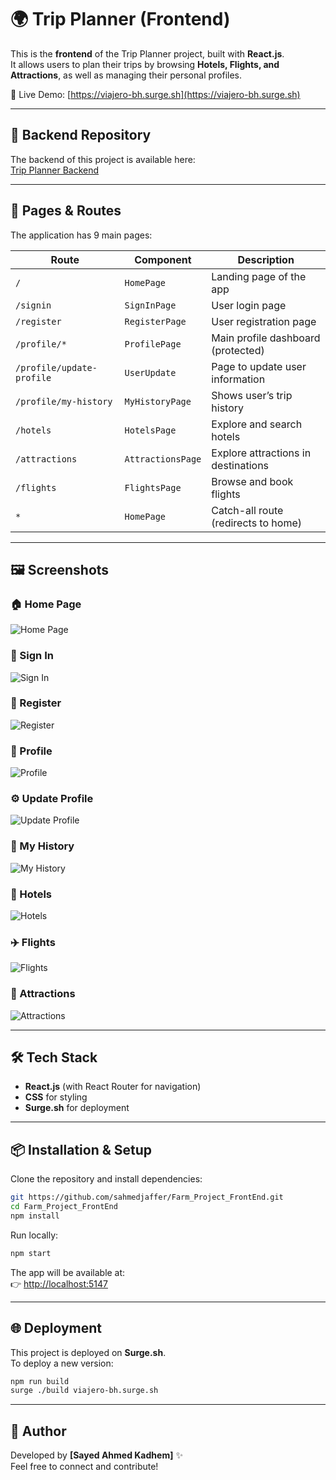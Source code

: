# 🌍 Trip Planner (Frontend)

This is the **frontend** of the Trip Planner project, built with **React.js**.  
It allows users to plan their trips by browsing **Hotels, Flights, and Attractions**, as well as managing their personal profiles.

🚀 Live Demo: [https://viajero-bh.surge.sh](https://viajero-bh.surge.sh)

---

## 🔗 Backend Repository

The backend of this project is available here:  
[Trip Planner Backend](https://github.com/sahmedjaffer/Trip_Planner_Backend.git)

---

## 📑 Pages & Routes

The application has 9 main pages:

| Route | Component | Description |
|-------|-----------|-------------|
| `/` | `HomePage` | Landing page of the app |
| `/signin` | `SignInPage` | User login page |
| `/register` | `RegisterPage` | User registration page |
| `/profile/*` | `ProfilePage` | Main profile dashboard (protected) |
| `/profile/update-profile` | `UserUpdate` | Page to update user information |
| `/profile/my-history` | `MyHistoryPage` | Shows user’s trip history |
| `/hotels` | `HotelsPage` | Explore and search hotels |
| `/attractions` | `AttractionsPage` | Explore attractions in destinations |
| `/flights` | `FlightsPage` | Browse and book flights |
| `*` | `HomePage` | Catch-all route (redirects to home) |

---

## 🖼️ Screenshots

### 🏠 Home Page
![Home Page](screenshots/home.png)

### 🔑 Sign In
![Sign In](screenshots/signin.png)

### 📝 Register
![Register](screenshots/register.png)

### 👤 Profile
![Profile](screenshots/profile.png)

### ⚙️ Update Profile
![Update Profile](screenshots/update-profile.png)

### 📜 My History
![My History](screenshots/my-history.png)

### 🏨 Hotels
![Hotels](screenshots/hotels.png)

### ✈️ Flights
![Flights](screenshots/flights.png)

### 🎡 Attractions
![Attractions](screenshots/attractions.png)

---

## 🛠️ Tech Stack

- **React.js** (with React Router for navigation)  
- **CSS** for styling  
- **Surge.sh** for deployment  

---

## 📦 Installation & Setup

Clone the repository and install dependencies:

```bash
git https://github.com/sahmedjaffer/Farm_Project_FrontEnd.git
cd Farm_Project_FrontEnd
npm install
```

Run locally:

```bash
npm start
```

The app will be available at:  
👉 [http://localhost:5147](http://localhost:5147)

---

## 🌐 Deployment

This project is deployed on **Surge.sh**.  
To deploy a new version:

```bash
npm run build
surge ./build viajero-bh.surge.sh
```

---

## 👤 Author

Developed by **[Sayed Ahmed Kadhem]** ✨  
Feel free to connect and contribute!
